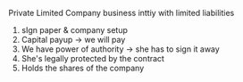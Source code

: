 Private Limited Company business inttiy with limited liabilities
1. sIgn paper & company setup
2. Capital payup -> we will pay
3. We have power of authority -> she has to sign it away
4. She's legally protected by the contract
5. Holds the shares of the company